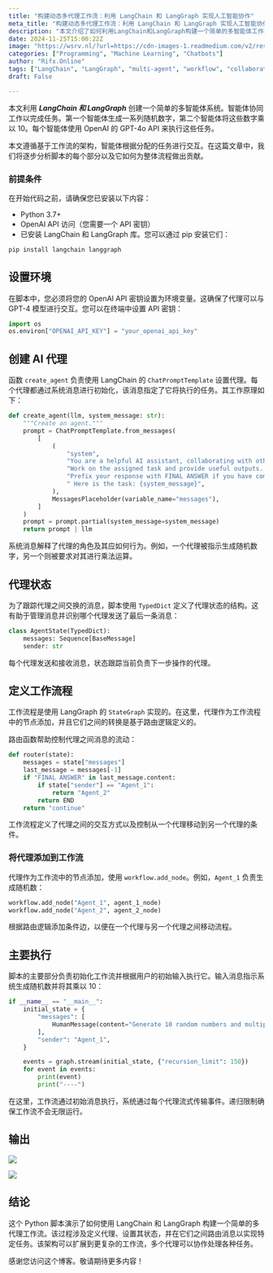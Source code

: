 ```yaml
---
title: "构建动态多代理工作流：利用 LangChain 和 LangGraph 实现人工智能协作"
meta_title: "构建动态多代理工作流：利用 LangChain 和 LangGraph 实现人工智能协作"
description: "本文介绍了如何利用LangChain和LangGraph构建一个简单的多智能体工作流。通过两个智能体的协作，第一个生成随机数字，第二个将其乘以10。文中详细阐述了环境设置、代理创建、状态跟踪、工作流程定义及主要执行过程，展示了如何通过路由逻辑管理代理之间的消息流动。该架构可扩展至更复杂的任务处理场景。"
date: 2024-11-25T15:00:22Z
image: "https://wsrv.nl/?url=https://cdn-images-1.readmedium.com/v2/resize:fit:800/1*82Gx7MfG2xi4JAKkdY15yA.png"
categories: ["Programming", "Machine Learning", "Chatbots"]
author: "Rifx.Online"
tags: ["LangChain", "LangGraph", "multi-agent", "workflow", "collaboration"]
draft: False

---
```




本文利用 ***LangChain 和 LangGraph*** 创建一个简单的多智能体系统。智能体协同工作以完成任务。第一个智能体生成一系列随机数字，第二个智能体将这些数字乘以 10。每个智能体使用 OpenAI 的 GPT-4o API 来执行这些任务。

本文遵循基于工作流的架构，智能体根据分配的任务进行交互。在这篇文章中，我们将逐步分析脚本的每个部分以及它如何为整体流程做出贡献。



### 前提条件

在开始代码之前，请确保您已安装以下内容：

* Python 3\.7\+
* OpenAI API 访问（您需要一个 API 密钥）
* 已安装 LangChain 和 LangGraph 库。您可以通过 pip 安装它们：


```python
pip install langchain langgraph
```

## 设置环境

在脚本中，您必须将您的 OpenAI API 密钥设置为环境变量。这确保了代理可以与 GPT-4 模型进行交互。您可以在终端中设置 API 密钥：

```python
import os
os.environ["OPENAI_API_KEY"] = "your_openai_api_key"
```

## 创建 AI 代理

函数 `create_agent` 负责使用 LangChain 的 `ChatPromptTemplate` 设置代理。每个代理都通过系统消息进行初始化，该消息指定了它将执行的任务。其工作原理如下：

```python
def create_agent(llm, system_message: str):
    """Create an agent."""
    prompt = ChatPromptTemplate.from_messages(
        [
            (
                "system",
                "You are a helpful AI assistant, collaborating with other assistants. "
                "Work on the assigned task and provide useful outputs. "
                "Prefix your response with FINAL ANSWER if you have completed your task."
                " Here is the task: {system_message}",
            ),
            MessagesPlaceholder(variable_name="messages"),
        ]
    )
    prompt = prompt.partial(system_message=system_message)
    return prompt | llm
```
系统消息解释了代理的角色及其应如何行为。例如，一个代理被指示生成随机数字，另一个则被要求对其进行乘法运算。

## 代理状态

为了跟踪代理之间交换的消息，脚本使用 `TypedDict` 定义了代理状态的结构。这有助于管理消息并识别哪个代理发送了最后一条消息：

```python
class AgentState(TypedDict):
    messages: Sequence[BaseMessage]
    sender: str
```
每个代理发送和接收消息，状态跟踪当前负责下一步操作的代理。

## 定义工作流程

工作流程是使用 LangGraph 的 `StateGraph` 实现的。在这里，代理作为工作流程中的节点添加，并且它们之间的转换是基于路由逻辑定义的。

路由函数帮助控制代理之间消息的流动：

```python
def router(state):
    messages = state["messages"]
    last_message = messages[-1]
    if "FINAL ANSWER" in last_message.content:
        if state["sender"] == "Agent_1":
            return "Agent_2"
        return END
    return "continue"
```
工作流程定义了代理之间的交互方式以及控制从一个代理移动到另一个代理的条件。

### 将代理添加到工作流

代理作为工作流中的节点添加，使用 `workflow.add_node`。例如，`Agent_1` 负责生成随机数：

```python
workflow.add_node("Agent_1", agent_1_node)
workflow.add_node("Agent_2", agent_2_node)
```
根据路由逻辑添加条件边，以便在一个代理与另一个代理之间移动流程。

## 主要执行

脚本的主要部分负责初始化工作流并根据用户的初始输入执行它。输入消息指示系统生成随机数并将其乘以 10：

```python
if __name__ == "__main__":
    initial_state = {
        "messages": [
            HumanMessage(content="Generate 10 random numbers and multiply each by 10.")
        ],
        "sender": "Agent_1",
    }

    events = graph.stream(initial_state, {"recursion_limit": 150})
    for event in events:
        print(event)
        print("----")
```
在这里，工作流通过初始消息执行，系统通过每个代理流式传输事件。递归限制确保工作流不会无限运行。

## 输出

![](https://wsrv.nl/?url=https://cdn-images-1.readmedium.com/v2/resize:fit:800/1*jNxRxpEASdOleQ27lHwLzw.png)

![](https://wsrv.nl/?url=https://cdn-images-1.readmedium.com/v2/resize:fit:800/1*5m-x35XOK34MAQvO8dvz8Q.png)

## 结论

这个 Python 脚本演示了如何使用 LangChain 和 LangGraph 构建一个简单的多代理工作流。该过程涉及定义代理、设置其状态，并在它们之间路由消息以实现特定任务。该架构可以扩展到更复杂的工作流，多个代理可以协作处理各种任务。

感谢您访问这个博客。敬请期待更多内容！

